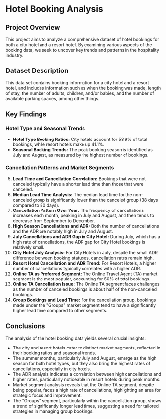 # Hotel Booking Analysis

## Project Overview
This project aims to analyze a comprehensive dataset of hotel bookings for both a city hotel and a resort hotel. By examining various aspects of the booking data, we seek to uncover key trends and patterns in the hospitality industry.

## Dataset Description
This data set contains booking information for a city hotel and a resort hotel, and includes information such as when the booking was made, length of stay, the number of adults, children, and/or babies, and the number of available parking spaces, among other things.

## Key Findings

### Hotel Type and Seasonal Trends
- **Hotel Type Booking Ratios:** City hotels account for 58.9% of total bookings, while resort hotels make up 41.1%.
- **Seasonal Booking Trends:** The peak booking season is identified as July and August, as measured by the highest number of bookings.

### Cancellation Patterns and Market Segments
5. **Lead Time and Cancellation Correlation:** Bookings that were not canceled typically have a shorter lead time than those that were canceled.
6. **Median Lead Time Analysis:** The median lead time for the non-canceled group is significantly lower than the canceled group (38 days compared to 80 days).
7. **Cancellation Pattern Over Year:** The frequency of cancellations increases each month, peaking in July and August, and then tends to decrease from September to December.
8. **High Season Cancellations and ADR:** Both the number of cancellations and the ADR are notably high in July and August.
9. **July Cancellations and ADR Gap in City Hotel:** During July, which has a high rate of cancellations, the ADR gap for City Hotel bookings is relatively small.
10. **City Hotel July Analysis:** For City Hotels in July, despite the small ADR difference between booking statuses, cancellation rates remain high.
11. **Resort Hotel Cancellation and ADR Trend:** For Resort Hotels, a higher number of cancellations typically correlates with a higher ADR.
12. **Online TA as Preferred Segment:** The Online Travel Agent (TA) market segment is the most popular, accounting for 50% of total bookings.
13. **Online TA Cancellation Issue:** The Online TA segment faces challenges as the number of canceled bookings is about half of the non-canceled bookings.
14. **Group Bookings and Lead Time:** For the cancellation group, bookings made under the "Groups" market segment tend to have a significantly higher lead time compared to other segments.

## Conclusions

The analysis of the hotel booking data yields several crucial insights:

- The city and resort hotels cater to distinct market segments, reflected in their booking ratios and seasonal trends.
- The summer months, particularly July and August, emerge as the high season for both hotel types, but they also bring the highest rates of cancellations, especially in city hotels.
- The ADR analysis indicates a correlation between high cancellations and higher rates, particularly noticeable in resort hotels during peak months.
- Market segment analysis reveals that the Online TA segment, despite being popular, faces a high rate of cancellations, highlighting an area for strategic focus and improvement.
- The "Groups" segment, particularly within the cancellation group, shows a trend of significantly longer lead times, suggesting a need for tailored strategies in managing group bookings.
